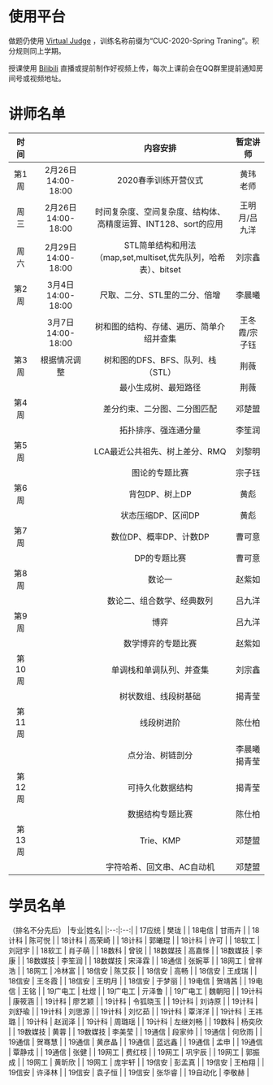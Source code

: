 # 使用平台
做题仍使用 [Virtual Judge](https://vjudge.net/contest) ，训练名称前缀为“CUC-2020-Spring Traning”。积分规则同上学期。

授课使用 [Bilibili](https://www.bilibili.com/) 直播或提前制作好视频上传，每次上课前会在QQ群里提前通知房间号或视频地址。

# 讲师名单
|时间| |内容安排|暂定讲师|
|:--:|:--:|:--:|:--:|
|第1周|2月26日 14:00-18:00|2020春季训练开营仪式|黄玮 老师|
|周三|2月26日 14:00-18:00|时间复杂度、空间复杂度、结构体、高精度运算、INT128、sort的应用|王明月/吕九洋|
|周六|2月29日 14:00-18:00|STL简单结构和用法（map,set,multiset,优先队列，哈希表）、bitset|刘宗鑫|
|第2周|3月4日 14:00-18:00|尺取、二分、STL里的二分、倍增|李晨曦|
||3月7日 14:00-18:00|树和图的结构、存储、遍历、简单介绍并查集|王冬霞/宗子钰|
|第3周|根据情况调整|树和图的DFS、BFS、队列、栈（STL）|荆薇|
|||最小生成树、最短路径|荆薇|
|第4周||差分约束、二分图、二分图匹配|邓楚盟|
|||拓扑排序、强连通分量|李笙润|
|第5周||LCA最近公共祖先、树上差分、RMQ|刘黎明|
|||图论的专题比赛|宗子钰|
|第6周||背包DP、树上DP|黄彪|
|||状态压缩DP、区间DP|黄彪|
|第7周||数位DP、概率DP、计数DP|曹可意|
|||DP的专题比赛|曹可意|
|第8周||数论一|赵紫如|
|||数论二、组合数学、经典数列|吕九洋|
|第9周||博弈|吕九洋|
|||数学博弈的专题比赛|赵紫如|
|第10周||单调栈和单调队列、并查集|刘宗鑫|
|||树状数组、线段树基础|揭青莹|
|第11周||线段树进阶|陈仕柏|
|||点分治、树链剖分|李晨曦 揭青莹|
|第12周||可持久化数据结构|揭青莹|
|||数据结构专题比赛|陈仕柏|
|第13周||Trie、KMP|邓楚盟|
|||字符哈希、回文串、AC自动机|邓楚盟|

# 学员名单
（排名不分先后）
|专业|姓名|
|:--:|:--:|
| 17应统  | 樊珑   |
| 18电信  | 甘雨卉  |
| 18计科  | 陈可悦  |
| 18计科  | 高荣崎  |
| 18计科  | 郭曦琨  |
| 18计科  | 许可   |
| 18软工  | 刘冠宇  |
| 18软工  | 肖子萌  |
| 18数科  | 曾锐   |
| 18数媒技 | 高嘉怿  |
| 18数媒技 | 李康   |
| 18数媒技 | 李笙润  |
| 18数媒技 | 宋泽霖  |
| 18通信  | 张婉莘  |
| 18网工  | 曾祥浩  |
| 18网工  | 冷林富  |
| 18信安  | 陈艾荻  |
| 18信安  | 高畅   |
| 18信安  | 王成瑞  |
| 18信安  | 王冬霞  |
| 18信安  | 王明月  |
| 18信安  | 于梦丽  |
| 19电信  | 贺靖茜  |
| 19电信  | 王铭   |
| 19广电工 | 杜煜   |
| 19广电工 | 亓泽鲁  |
| 19广电工 | 魏朝阳  |
| 19计科  | 康筱涵  |
| 19计科  | 廖艺颖  |
| 19计科  | 令狐晓玉 |
| 19计科  | 刘诗原  |
| 19计科  | 刘舒瑜  |
| 19计科  | 刘思源  |
| 19计科  | 刘忆茹  |
| 19计科  | 覃洋洋  |
| 19计科  | 王祎璐  |
| 19计科  | 赵润泽  |
| 19计科  | 周璐瑶  |
| 19计科  | 左继刘畅 |
| 19数科  | 杨奕欣  |
| 19数媒技 | 黄蓉   |
| 19数媒技 | 李美莹  |
| 19通信  | 段家帅  |
| 19通信  | 何欣雨  |
| 19通信  | 贺骞慧  |
| 19通信  | 黄彦晶  |
| 19通信  | 蓝远鑫  |
| 19通信  | 孟申   |
| 19通信  | 覃静戎  |
| 19通信  | 张健   |
| 19网工  | 费红枝  |
| 19网工  | 巩宇辰  |
| 19网工  | 郭振成  |
| 19网工  | 黄昕欣  |
| 19网工  | 庞宇轩  |
| 19信安  | 彭孟真  |
| 19信安  | 王柏翔  |
| 19信安  | 许泽林  |
| 19信安  | 袁子恒  |
| 19信安  | 张华睿  |
| 19自动化 | 李敬赫  |

